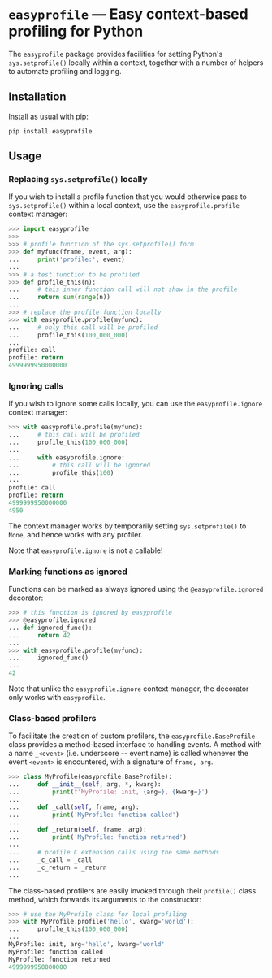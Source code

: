 # `easyprofile` — Easy context-based profiling for Python

The `easyprofile` package provides facilities for setting Python's
`sys.setprofile()` locally within a context, together with a number of helpers
to automate profiling and logging.

## Installation

Install as usual with pip:

```console
pip install easyprofile
```

## Usage

### Replacing `sys.setprofile()` locally

If you wish to install a profile function that you would otherwise pass to
`sys.setprofile()` within a local context, use the `easyprofile.profile`
context manager:

```py
>>> import easyprofile
>>>
>>> # profile function of the sys.setprofile() form
>>> def myfunc(frame, event, arg):
...     print('profile:', event)
...
>>> # a test function to be profiled
>>> def profile_this(n):
...     # this inner function call will not show in the profile
...     return sum(range(n))
...
>>> # replace the profile function locally
>>> with easyprofile.profile(myfunc):
...     # only this call will be profiled
...     profile_this(100_000_000)
...
profile: call
profile: return
4999999950000000

```

### Ignoring calls

If you wish to ignore some calls locally, you can use the `easyprofile.ignore`
context manager:

```py
>>> with easyprofile.profile(myfunc):
...     # this call will be profiled
...     profile_this(100_000_000)
...
...     with easyprofile.ignore:
...         # this call will be ignored
...         profile_this(100)
...
profile: call
profile: return
4999999950000000
4950

```

The context manager works by temporarily setting `sys.setprofile()` to `None`,
and hence works with any profiler.

Note that `easyprofile.ignore` is not a callable!

### Marking functions as ignored

Functions can be marked as always ignored using the `@easyprofile.ignored`
decorator:

```py
>>> # this function is ignored by easyprofile
>>> @easyprofile.ignored
... def ignored_func():
...     return 42
...
>>> with easyprofile.profile(myfunc):
...     ignored_func()
...
42

```

Note that unlike the `easyprofile.ignore` context manager, the decorator only
works with `easyprofile`.

### Class-based profilers

To facilitate the creation of custom profilers, the `easyprofile.BaseProfile`
class provides a method-based interface to handling events.  A method
with a name `_<event>` (i.e. underscore -- event name) is called whenever the
event `<event>` is encountered, with a signature of `frame, arg`.

```py
>>> class MyProfile(easyprofile.BaseProfile):
...     def __init__(self, arg, *, kwarg):
...         print(f'MyProfile: init, {arg=}, {kwarg=}')
...
...     def _call(self, frame, arg):
...         print('MyProfile: function called')
... 
...     def _return(self, frame, arg):
...         print('MyProfile: function returned')
... 
...     # profile C extension calls using the same methods
...     _c_call = _call
...     _c_return = _return
...

```

The class-based profilers are easily invoked through their `profile()` class
method, which forwards its arguments to the constructor:

```py
>>> # use the MyProfile class for local profiling
>>> with MyProfile.profile('hello', kwarg='world'):
...     profile_this(100_000_000)
...
MyProfile: init, arg='hello', kwarg='world'
MyProfile: function called
MyProfile: function returned
4999999950000000

```
